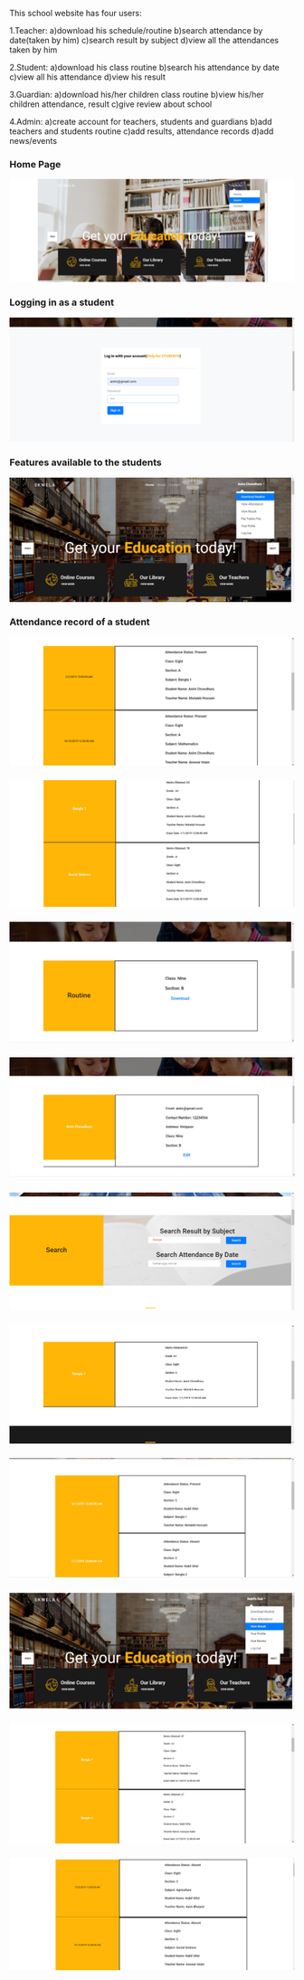 This school website has four users:

1.Teacher:
  a)download his schedule/routine
  b)search attendance by date(taken by him)
  c)search result by subject
  d)view all the attendances taken by him
  
2.Student:
  a)download his class routine
  b)search his attendance by date
  c)view all his attendance
  d)view his result
  
3.Guardian:
  a)download his/her children class routine
  b)view his/her children attendance, result
  c)give review about school
  
4.Admin:
  a)create account for teachers, students and guardians
  b)add teachers and students routine
  c)add results, attendance records
  d)add news/events
  
<div> 
 
  <h3> Home Page  </h3>

 <img src="DEMO_IMAGES/demo1.png">

 </div>


<div>

  <h3>Logging in as a student </h3>
  
 <img src="DEMO_IMAGES/demo2.png">
 
 </div>
 

<div>
  <h3> Features available to the students  </h3>
  
 <img src="DEMO_IMAGES/demo3.png">
 
 </div>
<div>
  <h3> Attendance record of a student  </h3>
  
 <img src="DEMO_IMAGES/demo4.png">
 
 </div>

<div>
  <h3>   </h3>
  
 <img src="DEMO_IMAGES/demo5.png">
 
 </div>

<div>
  <h3>   </h3>
  
 <img src="DEMO_IMAGES/demo6.png">
 
 </div>

<div>
  <h3>   </h3>
  
 <img src="DEMO_IMAGES/demo7.png">
 
 </div>

<div>
  <h3>   </h3>
  
 <img src="DEMO_IMAGES/demo8.png">
 
 </div>

<div>
  <h3>   </h3>
  
 <img src="DEMO_IMAGES/demo9.png">
 
 </div>

<div>
  <h3>   </h3>
  
 <img src="DEMO_IMAGES/demo10.png">
 
 </div>

<div>
  <h3>   </h3>
  
 <img src="DEMO_IMAGES/demo11.png">
 
 </div>

<div>
  <h3>   </h3>
  
 <img src="DEMO_IMAGES/demo12.png">
 
 </div>

<div>
  <h3>   </h3>
  
 <img src="DEMO_IMAGES/demo13.png">
 
 </div>
